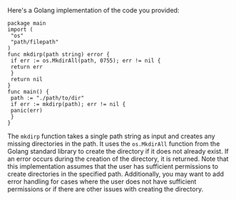 Here's a Golang implementation of the code you provided:
```
package main
import (
 "os"
 "path/filepath"
)
func mkdirp(path string) error {
 if err := os.MkdirAll(path, 0755); err != nil {
 return err
 }
 return nil
}
func main() {
 path := "./path/to/dir"
 if err := mkdirp(path); err != nil {
 panic(err)
 }
}
```
The `mkdirp` function takes a single path string as input and creates any missing directories in the path. It uses the `os.MkdirAll` function from the Golang standard library to create the directory if it does not already exist. If an error occurs during the creation of the directory, it is returned.
Note that this implementation assumes that the user has sufficient permissions to create directories in the specified path. Additionally, you may want to add error handling for cases where the user does not have sufficient permissions or if there are other issues with creating the directory.

